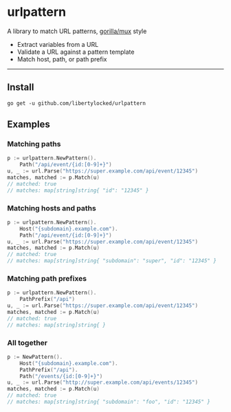 urlpattern
===
A library to match URL patterns, [gorilla/mux](https://github.com/gorilla/mux) style

- Extract variables from a URL
- Validate a URL against a pattern template
- Match host, path, or path prefix

---
## Install
```
go get -u github.com/libertylocked/urlpattern
```

## Examples

### Matching paths
```go
p := urlpattern.NewPattern().
    Path("/api/event/{id:[0-9]+}")
u, _ := url.Parse("https://super.example.com/api/event/12345")
matches, matched := p.Match(u)
// matched: true
// matches: map[string]string{ "id": "12345" }
```

### Matching hosts and paths
```go
p := urlpattern.NewPattern().
    Host("{subdomain}.example.com").
    Path("/api/event/{id:[0-9]+}")
u, _ := url.Parse("https://super.example.com/api/event/12345")
matches, matched := p.Match(u)
// matched: true
// matches: map[string]string{ "subdomain": "super", "id": "12345" }
```

### Matching path prefixes
```go
p := urlpattern.NewPattern().
    PathPrefix("/api")
u, _ := url.Parse("https://super.example.com/api/event/12345")
matches, matched := p.Match(u)
// matched: true
// matches: map[string]string{ }
```

### All together
```go
p := NewPattern().
    Host("{subdomain}.example.com").
    PathPrefix("/api").
    Path("/events/{id:[0-9]+}")
u, _ := url.Parse("http://super.example.com/api/events/12345")
matches, matched := p.Match(u)
// matched: true
// matches: map[string]string{ "subdomain": "foo", "id": "12345" }
```
